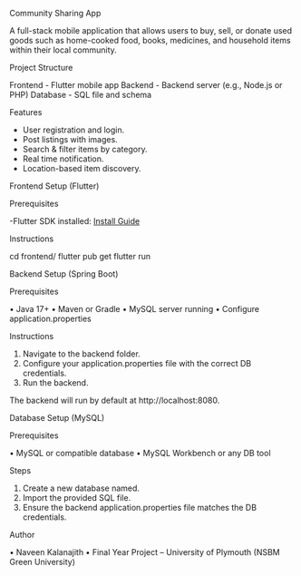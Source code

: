Community Sharing App

A full-stack mobile application that allows users to buy, sell, or donate used goods such as home-cooked food, books, medicines, and household items within their local community.

Project Structure

Frontend - Flutter mobile app
Backend - Backend server (e.g., Node.js or PHP)
Database - SQL file and schema

Features

- User registration and login.
- Post listings with images.
- Search & filter items by category.
- Real time notification.
- Location-based item discovery.

Frontend Setup (Flutter)

Prerequisites

-Flutter SDK installed: [Install Guide](https://flutter.dev/docs/get-started/install)

Instructions

cd frontend/
flutter pub get
flutter run

Backend Setup (Spring Boot)

Prerequisites

•	Java 17+
•	Maven or Gradle
•	MySQL server running
•	Configure application.properties

Instructions

1.	Navigate to the backend folder.
2.	Configure your application.properties file with the correct DB credentials.
3.	Run the backend.

The backend will run by default at http://localhost:8080.

Database Setup (MySQL)

Prerequisites

•	MySQL or compatible database
•	MySQL Workbench or any DB tool

Steps

1.	Create a new database named.
2.	Import the provided SQL file.
3.	Ensure the backend application.properties file matches the DB credentials.

Author

•	Naveen Kalanajith 
•	Final Year Project – University of Plymouth (NSBM Green University)
